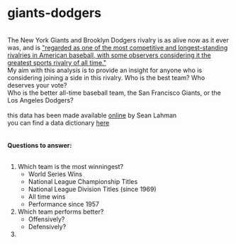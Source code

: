 # giants-dodgers
<br>
The New York Giants and Brooklyn Dodgers rivalry is as alive now as it ever was, and is <a href = "https://en.wikipedia.org/wiki/Dodgers%E2%80%93Giants_rivalry">"regarded as one of the most competitive and longest-standing rivalries in American baseball, with some observers considering it the greatest sports rivalry of all time."</a>
<br>
My aim with this analysis is to provide an insight for anyone who is considering joining a side in this rivalry. Who is the best team? Who deserves your vote?
<br>
Who is the better all-time baseball team, the San Francisco Giants, or the Los Angeles Dodgers? 
<br>
<br>
this data has been made available <a href = "http://www.seanlahman.com/baseball-archive/statistics/">online</a> by Sean Lahman
<br>
you can find a data dictionary <a href = "http://www.seanlahman.com/files/database/readme2016.txt">here</a>
<br>
<br>
<br>
<b>Questions to answer:</b>
<br>
<br>
<ol>
  <li>Which team is the most winningest?
<br>
  <ul>
    <li>World Series Wins</li>
    <li>National League Championship Titles</li>
    <li>National League Division Titles (since 1969)</li>
    <li>All time wins</li>
    <li>Performance since 1957</li>
  </li>
  </ul>
  <li>Which team performs better?
  <ul>
    <li>Offensively?</li>
    <li>Defensively?</li>
  </li>  
  </ul>
  <li>
   
  
  


